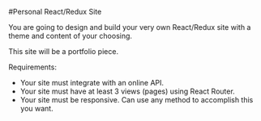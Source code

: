 #Personal React/Redux Site

You are going to design and build your very own React/Redux site with a theme and content of your choosing.

This site will be a portfolio piece.

Requirements:

* Your site must integrate with an online API.
* Your site must have at least 3 views (pages) using React Router.
* Your site must be responsive. Can use any method to accomplish this you want.
